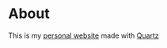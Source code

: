 # About

This is my [personal website](https://markusperez.com) made with [Quartz](https://quartz.jzhao.xyz/)

